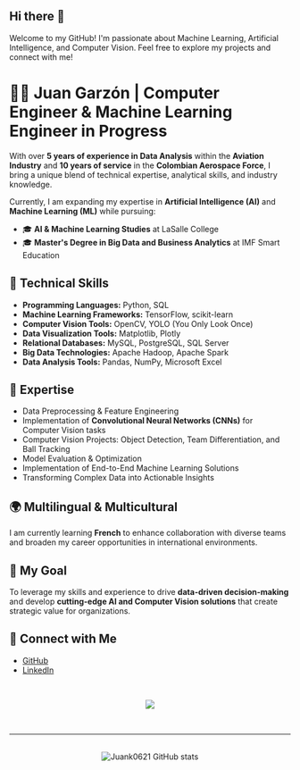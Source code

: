 ## Hi there 👋  
Welcome to my GitHub! I'm passionate about Machine Learning, Artificial Intelligence, and Computer Vision. Feel free to explore my projects and connect with me!

# 👨‍💻 Juan Garzón | Computer Engineer & Machine Learning Engineer in Progress  
With over **5 years of experience in Data Analysis** within the **Aviation Industry** and **10 years of service** in the **Colombian Aerospace Force**, I bring a unique blend of technical expertise, analytical skills, and industry knowledge.  

Currently, I am expanding my expertise in **Artificial Intelligence (AI)** and **Machine Learning (ML)** while pursuing:  
- 🎓 **AI & Machine Learning Studies** at LaSalle College  
- 🎓 **Master's Degree in Big Data and Business Analytics** at IMF Smart Education  

## 🔧 Technical Skills  
- **Programming Languages:** Python, SQL  
- **Machine Learning Frameworks:** TensorFlow, scikit-learn  
- **Computer Vision Tools:** OpenCV, YOLO (You Only Look Once)  
- **Data Visualization Tools:** Matplotlib, Plotly  
- **Relational Databases:** MySQL, PostgreSQL, SQL Server  
- **Big Data Technologies:** Apache Hadoop, Apache Spark  
- **Data Analysis Tools:** Pandas, NumPy, Microsoft Excel  

## 🚀 Expertise  
- Data Preprocessing & Feature Engineering  
- Implementation of **Convolutional Neural Networks (CNNs)** for Computer Vision tasks  
- Computer Vision Projects: Object Detection, Team Differentiation, and Ball Tracking  
- Model Evaluation & Optimization  
- Implementation of End-to-End Machine Learning Solutions  
- Transforming Complex Data into Actionable Insights  

## 🌍 Multilingual & Multicultural  
I am currently learning **French** to enhance collaboration with diverse teams and broaden my career opportunities in international environments.

## 🎯 My Goal  
To leverage my skills and experience to drive **data-driven decision-making** and develop **cutting-edge AI and Computer Vision solutions** that create strategic value for organizations.

## 💼 Connect with Me  
- [GitHub](https://github.com/Juank0621)  
- [LinkedIn](https://linkedin.com/in/juank0621)  

<br><be>

<p align="center">
  <a href="https://skillicons.dev">
    <img src="https://skillicons.dev/icons?i=azure,py,sklearn,tensorflow,vscode,fastapi,anaconda,sqlite,ai&perline=3" />
  </a>
</p>

<br><be>

---

<br>

<div align="center">
  <img src="https://github-readme-stats.vercel.app/api?username=Juank0621&theme=tokyonight&show_icons=true&rank_icon=github" alt="Juank0621 GitHub stats">
</div>
